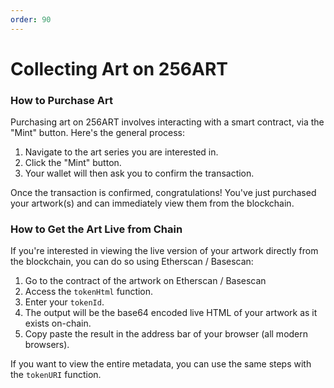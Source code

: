 ```yaml
---
order: 90
---
```


# Collecting Art on 256ART

### How to Purchase Art

Purchasing art on 256ART involves interacting with a smart contract, via the "Mint" button. Here's the general process:

1. Navigate to the art series you are interested in.
2. Click the "Mint" button.
5. Your wallet will then ask you to confirm the transaction.

Once the transaction is confirmed, congratulations! You've just purchased your artwork(s) and can immediately view them from the blockchain.

### How to Get the Art Live from Chain

If you're interested in viewing the live version of your artwork directly from the blockchain, you can do so using Etherscan / Basescan:

1. Go to the contract of the artwork on Etherscan / Basescan
2. Access the `tokenHtml` function.
3. Enter your `tokenId`.
4. The output will be the base64 encoded live HTML of your artwork as it exists on-chain.
5. Copy paste the result in the address bar of your browser (all modern browsers).

If you want to view the entire metadata, you can use the same steps with the `tokenURI` function.
